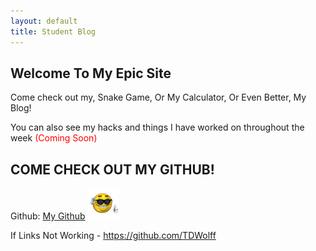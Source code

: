 ```yaml
---
layout: default
title: Student Blog
---
```



## Welcome To My Epic Site
Come check out my, Snake Game, Or My Calculator, Or Even Better, My Blog!

You can also see my hacks and things I have worked on throughout the week <span style="color:red">(Coming Soon)</span>



## COME CHECK OUT MY GITHUB!

Github: [My Github](https://github.com/TDWolff)
<img src="mylogo.png" alt="My Logo Image"/>

If Links Not Working - https://github.com/TDWolff
